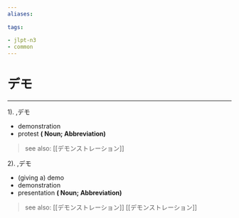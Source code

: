 ```yaml
---
aliases:
    
tags:
    
- jlpt-n3
- common
---
```


# デモ
---
1).
,デモ

- demonstration
- protest
**( Noun; Abbreviation)**
> see also:  [[デモンストレーション]]
            
2).
,デモ

- (giving a) demo
- demonstration
- presentation
**( Noun; Abbreviation)**
> see also:  [[デモンストレーション]] [[デモンストレーション]]
            